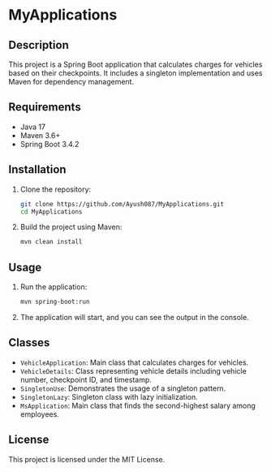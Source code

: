 # MyApplications

## Description
This project is a Spring Boot application that calculates charges for vehicles based on their checkpoints. It includes a singleton implementation and uses Maven for dependency management.

## Requirements
- Java 17
- Maven 3.6+
- Spring Boot 3.4.2

## Installation
1. Clone the repository:
    ```sh
    git clone https://github.com/Ayush087/MyApplications.git
    cd MyApplications
    ```

2. Build the project using Maven:
    ```sh
    mvn clean install
    ```

## Usage
1. Run the application:
    ```sh
    mvn spring-boot:run
    ```

2. The application will start, and you can see the output in the console.

## Classes
- `VehicleApplication`: Main class that calculates charges for vehicles.
- `VehicleDetails`: Class representing vehicle details including vehicle number, checkpoint ID, and timestamp.
- `SingletonUse`: Demonstrates the usage of a singleton pattern.
- `SingletonLazy`: Singleton class with lazy initialization.
- `MsApplication`: Main class that finds the second-highest salary among employees.

## License
This project is licensed under the MIT License.